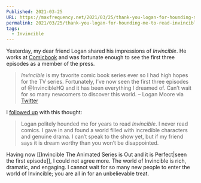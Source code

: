```yaml
---
Published: 2021-03-25
URL: https://maxfrequency.net/2021/03/25/thank-you-logan-for-hounding-me-to-read-invincible/
permalink: 2021/03/25/thank-you-logan-for-hounding-me-to-read-invincible/
tags:
  - Invincible
---
```

Yesterday, my dear friend Logan shared his impressions of *Invincible*. He works at [Comicbook](https://comicbook.com/) and was fortunate enough to see the first three episodes as a member of the press.

> *Invincible* is my favorite comic book series ever so I had high hopes for the TV series. Fortunately, I’ve now seen the first three episodes of @InvincibleHQ and it has been everything I dreamed of. Can’t wait for so many newcomers to discover this world. – Logan Moore via [Twitter](https://twitter.com/MooreMan12/status/1374746479622029314)

I [followed up](https://twitter.com/MooreMan12/status/1374746479622029314) with this thought:

> Logan politely hounded me for years to read *Invincible*. I never read comics. I gave in and found a world filled with incredible characters and genuine drama. I can’t speak to the show yet, but if my friend says it is dream worthy than you won’t be disappointed.

Having now [[Invincible The Animated Series is Out and it is Perfect|seen the first episode]], I could not agree more. The world of Invincible is rich, dramatic, and engaging. I cannot wait for so many new people to enter the world of Invincible; you are all in for an unbelievable treat.